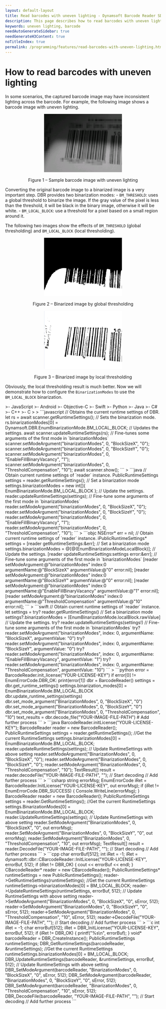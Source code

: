 ```yaml
---
layout: default-layout
title: Read barcodes with uneven lighting - Dynamsoft Barcode Reader SDK
description: This page describes how to read barcodes with uneven lighting in Dynamsoft Barcode Reader SDK.
keywords: uneven lighting, barcode
needAutoGenerateSidebar: true
needGenerateH3Content: true
noTitleIndex: true
permalink: /programming/features/read-barcodes-with-uneven-lighting.html
---
```


# How to read barcodes with uneven lighting

In some scenarios, the captured barcode image may have inconsistent lighting across the barcode. For example, the following image shows a barcode image with uneven lighting.

<div align="center">
   <p><img src="assets/read-barcodes-with-uneven-lighting/uneven-illumination.png" alt="Sample barcode image with uneven lighting" width="50%" /></p>
   <p>Figure 1 – Sample barcode image with uneven lighting</p>
</div>

Converting the original barcode image to a binarized image is a very important step. DBR provides two binarization modes:
    - `BM_THRESHOLD`: uses a global threshold to binarize the image. If the gray value of the pixel is less than the threshold, it will be black in the binary image, otherwise it will be white.
    - `BM_LOCAL_BLOCK`: use a threshold for a pixel based on a small region around it.

The following two images show the effects of `BM_THRESHOLD` (global thresholding) and `BM_LOCAL_BLOCK` (local thresholding).

<div align="center">
   <p><img src="assets/read-barcodes-with-uneven-lighting/dm-threshold.png" alt="Binarized image by global thresholding" width="50%" /></p>
   <p>Figure 2 – Binarized image by global thresholding</p>
</div>

<div align="center">
   <p><img src="assets/read-barcodes-with-uneven-lighting/dm-local-block.png" alt="Binarized image by local thresholding" width="50%" /></p>
   <p>Figure 3 – Binarized image by local thresholding</p>
</div>

Obviously, the local thresholding result is much better. Now we will demonstrate how to configure the `BinarizationModes` to use the `BM_LOCAL_BLOCK` binarization.

<div class="sample-code-prefix template2"></div>
   >- JavaScript
   >- Android
   >- Objective-C
   >- Swift
   >- Python
   >- Java
   >- C#
   >- C++
   >- C  
   >
>
```javascript
// Obtains the current runtime settings of DBR.
let rs = await scanner.getRuntimeSettings();
// Sets the binarization mode.
rs.binarizationModes[0] = Dynamsoft.DBR.EnumBinarizationMode.BM_LOCAL_BLOCK;
// Updates the settings.
await scanner.updateRuntimeSettings(rs);
// Fine-tunes some arguments of the first mode in `binarizationModes`
scanner.setModeArgument("binarizationModes", 0, "BlockSizeX", "0");
scanner.setModeArgument("binarizationModes", 0, "BlockSizeY", "0");
scanner.setModeArgument("binarizationModes", 0, "EnableFillBinaryVacancy", "1");
scanner.setModeArgument("binarizationModes", 0, "ThresholdCompensation", "10");
await scanner.show();
```
>
```java
// Obtain current runtime settings of `reader` instance.
PublicRuntimeSettings settings = reader.getRuntimeSettings();
// Set a binarization mode
settings.binarizationModes = new int[]{ EnumBinarizationMode.BM_LOCAL_BLOCK };
// Update the settings.
reader.updateRuntimeSettings(settings);
// Fine-tune some arguments of the first mode in `binarizationModes`
reader.setModeArgument("binarizationModes", 0, "BlockSizeX", "0");
reader.setModeArgument("binarizationModes", 0, "BlockSizeY", "0");
reader.setModeArgument("binarizationModes", 0, "EnableFillBinaryVacancy", "1");
reader.setModeArgument("binarizationModes", 0, "ThresholdCompensation", "10");
```
>
```objc
NSError* err = nil;
// Obtain current runtime settings of `reader` instance.
iPublicRuntimeSettings* settings = [reader getRuntimeSettings:&err];
// Set a binarization mode
settings.binarizationModes = @[@(EnumBinarizationModeLocalBlock)];
// Update the settings.
[reader updateRuntimeSettings:settings error:&err];
// Fine-tune some arguments of the first mode in `binarizationModes`
[reader setModeArgument:@"binarizationModes" index:0 argumentName:@"BlockSizeX" argumentValue:@"0" error:nil];
[reader setModeArgument:@"binarizationModes" index:0 argumentName:@"BlockSizeY" argumentValue:@"0" error:nil];
[reader setModeArgument:@"binarizationModes" index:0 argumentName:@"EnableFillBinaryVacancy" argumentValue:@"1" error:nil];
[reader setModeArgument:@"binarizationModes" index:0 argumentName:@"ThresholdCompensation" argumentValue:@"10" error:nil];
```
>
```swift
// Obtain current runtime settings of `reader` instance.
let settings = try? reader.getRuntimeSettings()
// Set a binarization mode
settings?.binarizationModes = [EnumBinarizationMode.localBlock.rawValue]
// Update the settings.
try? reader.updateRuntimeSettings(settings!)
// Fine-tune some arguments of the first mode in `binarizationModes`
try? reader.setModeArgument("binarizationModes", index: 0, argumentName: "BlockSizeX", argumentValue: "0")
try? reader.setModeArgument("binarizationModes", index: 0, argumentName: "BlockSizeY", argumentValue: "0")
try? reader.setModeArgument("binarizationModes", index: 0, argumentName: "EnableFillBinaryVacancy", argumentValue: "1")
try? reader.setModeArgument("binarizationModes", index: 0, argumentName: "ThresholdCompensation", argumentValue: "10")
```
>
```python
error = BarcodeReader.init_license("YOUR-LICENSE-KEY")
if error[0] != EnumErrorCode.DBR_OK:
    print(error[1])
dbr = BarcodeReader()
settings = dbr.get_runtime_settings()
settings.binarization_modes[0] = EnumBinarizationMode.BM_LOCAL_BLOCK
dbr.update_runtime_settings(settings)
dbr.set_mode_argument("BinarizationModes", 0, "BlockSizeX", "0")
dbr.set_mode_argument("BinarizationModes", 0, "BlockSizeY", "0")
dbr.set_mode_argument("BinarizationModes", 0, "ThresholdCompensation", "10")
text_results = dbr.decode_file("YOUR-IMAGE-FILE-PATH")
# Add further process
```
>
```java
BarcodeReader.initLicense("YOUR-LICENSE-KEY");
BarcodeReader reader = new BarcodeReader();
PublicRuntimeSettings settings = reader.getRuntimeSettings(); //Get the current RuntimeSettings
settings.binarizationModes[0] = EnumBinarizationMode.BM_LOCAL_BLOCK;
reader.updateRuntimeSettings(settings); // Update RuntimeSettings with above setting
reader.setModeArgument("BinarizationModes", 0, "BlockSizeX", "0");
reader.setModeArgument("BinarizationModes", 0, "BlockSizeY", "0");
reader.setModeArgument("BinarizationModes", 0, "ThresholdCompensation", "10");
TextResult[] result = reader.decodeFile("YOUR-IMAGE-FILE-PATH", ""); // Start decoding
// Add further process
```
>
```csharp
string errorMsg;
EnumErrorCode iRet = BarcodeReader.InitLicense("YOUR-LICENSE-KEY", out errorMsg);
if (iRet != EnumErrorCode.DBR_SUCCESS)
{
    Console.WriteLine(errorMsg);
}
BarcodeReader reader = new BarcodeReader();
PublicRuntimeSettings settings = reader.GetRuntimeSettings(); //Get the current RuntimeSettings
settings.BinarizationModes[0] = EnumBinarizationMode.BM_LOCAL_BLOCK;
reader.UpdateRuntimeSettings(settings); // Update RuntimeSettings with above setting
reader.SetModeArgument("BinarizationModes", 0, "BlockSizeX", "0", out errorMsg);
reader.SetModeArgument("BinarizationModes", 0, "BlockSizeY", "0", out errorMsg);
reader.SetModeArgument("BinarizationModes", 0, "ThresholdCompensation", "10", out errorMsg);
TextResult[] result = reader.DecodeFile("YOUR-IMAGE-FILE-PATH", ""); // Start decoding
// Add further process
```
>
```cpp
char errorBuf[512];
int iRet = -1;
iRet = dynamsoft::dbr::CBarcodeReader::InitLicense("YOUR-LICENSE-KEY", errorBuf, 512);
if (iRet != DBR_OK)
{
    cout << errorBuf << endl;
}
CBarcodeReader* reader = new CBarcodeReader();
PublicRuntimeSettings* runtimeSettings = new PublicRuntimeSettings();
reader->GetRuntimeSettings(runtimeSettings); //Get the current RuntimeSettings
runtimeSettings->binarizationModes[0] = BM_LOCAL_BLOCK;
reader->UpdateRuntimeSettings(runtimeSettings, errorBuf, 512); // Update RuntimeSettings with above setting
reader->SetModeArgument("BinarizationModes", 0, "BlockSizeX", "0", sError, 512);
reader->SetModeArgument("BinarizationModes", 0, "BlockSizeY", "0", sError, 512);
reader->SetModeArgument("BinarizationModes", 0, "ThresholdCompensation", "10", sError, 512);
reader->DecodeFile("YOUR-IMAGE-FILE-PATH", ""); // Start decoding
// Add further process
```
>
```c
int iRet = -1;
char errorBuf[512];
iRet = DBR_InitLicense("YOUR-LICENSE-KEY", errorBuf, 512);
if (iRet != DBR_OK)
{
    printf("%s\n", errorBuf);
}
void* barcodeReader = DBR_CreateInstance();
PublicRuntimeSettings runtimeSettings;
DBR_GetRuntimeSettings(barcodeReader, &runtimeSettings); //Get the current RuntimeSettings
runtimeSettings.binarizationModes[0] = BM_LOCAL_BLOCK;
DBR_UpdateRuntimeSettings(barcodeReader, &runtimeSettings, errorBuf, 512); // Update RuntimeSettings with above setting
DBR_SetModeArgument(barcodeReader, "BinarizationModes", 0, "BlockSizeX", "0", sError, 512);
DBR_SetModeArgument(barcodeReader, "BinarizationModes", 0, "BlockSizeY", "0", sError, 512);
DBR_SetModeArgument(barcodeReader, "BinarizationModes", 0, "ThresholdCompensation", "10", sError, 512);
DBR_DecodeFile(barcodeReader, "YOUR-IMAGE-FILE-PATH", ""); // Start decoding
// Add further process
```
